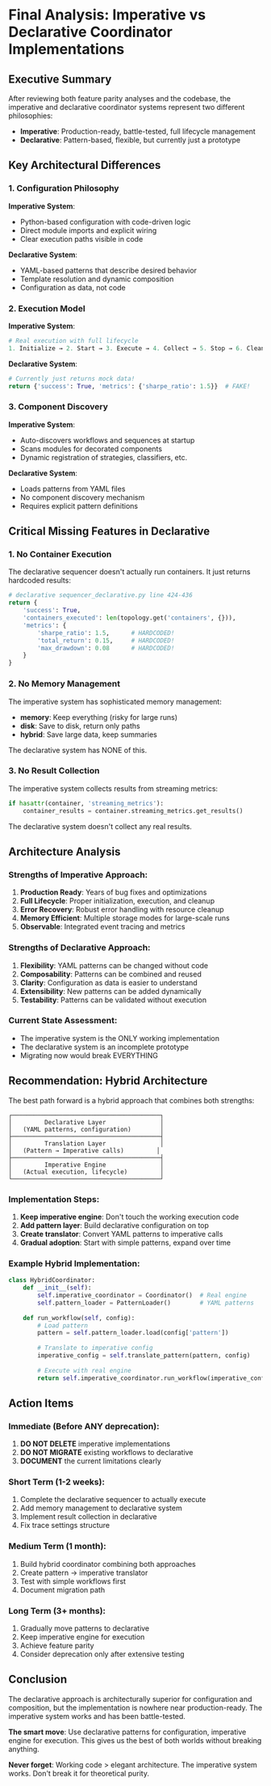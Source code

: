 # Final Analysis: Imperative vs Declarative Coordinator Implementations

## Executive Summary

After reviewing both feature parity analyses and the codebase, the imperative and declarative coordinator systems represent two different philosophies:

- **Imperative**: Production-ready, battle-tested, full lifecycle management
- **Declarative**: Pattern-based, flexible, but currently just a prototype

## Key Architectural Differences

### 1. Configuration Philosophy

**Imperative System**:
- Python-based configuration with code-driven logic
- Direct module imports and explicit wiring
- Clear execution paths visible in code

**Declarative System**:
- YAML-based patterns that describe desired behavior
- Template resolution and dynamic composition
- Configuration as data, not code

### 2. Execution Model

**Imperative System**:
```python
# Real execution with full lifecycle
1. Initialize → 2. Start → 3. Execute → 4. Collect → 5. Stop → 6. Cleanup
```

**Declarative System**:
```python
# Currently just returns mock data!
return {'success': True, 'metrics': {'sharpe_ratio': 1.5}}  # FAKE!
```

### 3. Component Discovery

**Imperative System**:
- Auto-discovers workflows and sequences at startup
- Scans modules for decorated components
- Dynamic registration of strategies, classifiers, etc.

**Declarative System**:
- Loads patterns from YAML files
- No component discovery mechanism
- Requires explicit pattern definitions

## Critical Missing Features in Declarative

### 1. No Container Execution
The declarative sequencer doesn't actually run containers. It just returns hardcoded results:
```python
# declarative sequencer_declarative.py line 424-436
return {
    'success': True,
    'containers_executed': len(topology.get('containers', {})),
    'metrics': {
        'sharpe_ratio': 1.5,      # HARDCODED!
        'total_return': 0.15,     # HARDCODED!
        'max_drawdown': 0.08      # HARDCODED!
    }
}
```

### 2. No Memory Management
The imperative system has sophisticated memory management:
- **memory**: Keep everything (risky for large runs)
- **disk**: Save to disk, return only paths
- **hybrid**: Save large data, keep summaries

The declarative system has NONE of this.

### 3. No Result Collection
The imperative system collects results from streaming metrics:
```python
if hasattr(container, 'streaming_metrics'):
    container_results = container.streaming_metrics.get_results()
```

The declarative system doesn't collect any real results.

## Architecture Analysis

### Strengths of Imperative Approach:
1. **Production Ready**: Years of bug fixes and optimizations
2. **Full Lifecycle**: Proper initialization, execution, and cleanup
3. **Error Recovery**: Robust error handling with resource cleanup
4. **Memory Efficient**: Multiple storage modes for large-scale runs
5. **Observable**: Integrated event tracing and metrics

### Strengths of Declarative Approach:
1. **Flexibility**: YAML patterns can be changed without code
2. **Composability**: Patterns can be combined and reused
3. **Clarity**: Configuration as data is easier to understand
4. **Extensibility**: New patterns can be added dynamically
5. **Testability**: Patterns can be validated without execution

### Current State Assessment:
- The imperative system is the ONLY working implementation
- The declarative system is an incomplete prototype
- Migrating now would break EVERYTHING

## Recommendation: Hybrid Architecture

The best path forward is a hybrid approach that combines both strengths:

```
┌─────────────────────────────────────────┐
│         Declarative Layer               │
│   (YAML patterns, configuration)        │
├─────────────────────────────────────────┤
│         Translation Layer               │
│   (Pattern → Imperative calls)         │
├─────────────────────────────────────────┤
│         Imperative Engine               │
│   (Actual execution, lifecycle)         │
└─────────────────────────────────────────┘
```

### Implementation Steps:

1. **Keep imperative engine**: Don't touch the working execution code
2. **Add pattern layer**: Build declarative configuration on top
3. **Create translator**: Convert YAML patterns to imperative calls
4. **Gradual adoption**: Start with simple patterns, expand over time

### Example Hybrid Implementation:
```python
class HybridCoordinator:
    def __init__(self):
        self.imperative_coordinator = Coordinator()  # Real engine
        self.pattern_loader = PatternLoader()        # YAML patterns
        
    def run_workflow(self, config):
        # Load pattern
        pattern = self.pattern_loader.load(config['pattern'])
        
        # Translate to imperative config
        imperative_config = self.translate_pattern(pattern, config)
        
        # Execute with real engine
        return self.imperative_coordinator.run_workflow(imperative_config)
```

## Action Items

### Immediate (Before ANY deprecation):
1. **DO NOT DELETE** imperative implementations
2. **DO NOT MIGRATE** existing workflows to declarative
3. **DOCUMENT** the current limitations clearly

### Short Term (1-2 weeks):
1. Complete the declarative sequencer to actually execute
2. Add memory management to declarative system
3. Implement result collection in declarative
4. Fix trace settings structure

### Medium Term (1 month):
1. Build hybrid coordinator combining both approaches
2. Create pattern → imperative translator
3. Test with simple workflows first
4. Document migration path

### Long Term (3+ months):
1. Gradually move patterns to declarative
2. Keep imperative engine for execution
3. Achieve feature parity
4. Consider deprecation only after extensive testing

## Conclusion

The declarative approach is architecturally superior for configuration and composition, but the implementation is nowhere near production-ready. The imperative system works and has been battle-tested.

**The smart move**: Use declarative patterns for configuration, imperative engine for execution. This gives us the best of both worlds without breaking anything.

**Never forget**: Working code > elegant architecture. The imperative system works. Don't break it for theoretical purity.